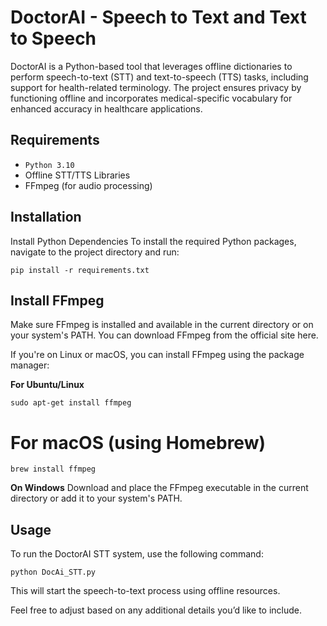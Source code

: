 # DoctorAI - Speech to Text and Text to Speech
DoctorAI is a Python-based tool that leverages offline dictionaries to perform speech-to-text (STT) and text-to-speech (TTS) tasks, including support for health-related terminology. The project ensures privacy by functioning offline and incorporates medical-specific vocabulary for enhanced accuracy in healthcare applications.

## Requirements
- `Python 3.10`
- Offline STT/TTS Libraries
- FFmpeg (for audio processing)

## Installation
Install Python Dependencies
To install the required Python packages, navigate to the project directory and run:

```shell
pip install -r requirements.txt
```
## Install FFmpeg
Make sure FFmpeg is installed and available in the current directory or on your system's PATH. You can download FFmpeg from the official site here.

If you're on Linux or macOS, you can install FFmpeg using the package manager:

**For Ubuntu/Linux**
```shell
sudo apt-get install ffmpeg
```

# For macOS (using Homebrew)
```shell
brew install ffmpeg
```

**On Windows**
Download and place the FFmpeg executable in the current directory or add it to your system's PATH.

## Usage
To run the DoctorAI STT system, use the following command:

```shell
python DocAi_STT.py
```
This will start the speech-to-text process using offline resources.

Feel free to adjust based on any additional details you’d like to include.
